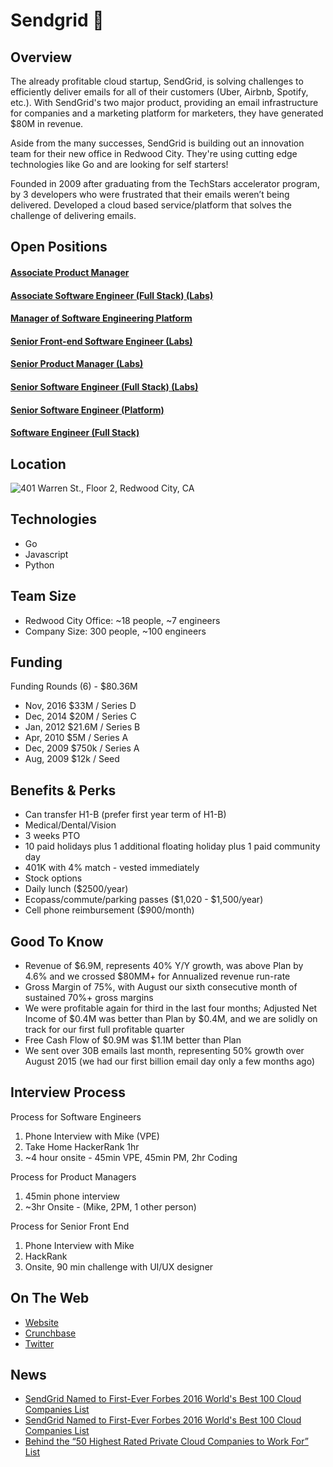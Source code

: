 # Sendgrid 📧

## Overview
The already profitable cloud startup, SendGrid, is solving challenges to efficiently deliver emails for all of their customers (Uber, Airbnb, Spotify, etc.). With SendGrid's two major product, providing an email infrastructure for companies and a marketing platform for marketers, they have generated $80M in revenue.  

Aside from the many successes, SendGrid is building out an innovation team for their new office in Redwood City. They're using cutting edge technologies like Go and are looking for self starters!

Founded in 2009 after graduating from the TechStars accelerator program, by 3 developers who were frustrated that their emails weren’t being delivered.  Developed a cloud based service/platform that solves the challenge of delivering emails.  

## Open Positions
#### [Associate Product Manager](https://github.com/the31337/jobs/blob/master/sendgrid/associate-product-manager.md)
#### [Associate Software Engineer (Full Stack) (Labs)](https://github.com/the31337/jobs/blob/master/sendgrid/associate-software-engineer-full-stack–labs.md)
#### [Manager of Software Engineering Platform](https://github.com/the31337/jobs/blob/master/sendgrid/manager-of-software-engineering-platform.md)
#### [Senior Front-end Software Engineer (Labs)](https://github.com/the31337/jobs/blob/master/sendgrid/senior-front-end-engineer-labs.md)
#### [Senior Product Manager (Labs)](https://github.com/the31337/jobs/blob/master/sendgrid/senior-product-manager-labs.md)
#### [Senior Software Engineer (Full Stack) (Labs)](https://github.com/the31337/jobs/blob/master/sendgrid/senior-software-engineer-full-stack-labs.md)
#### [Senior Software Engineer (Platform)](https://github.com/the31337/jobs/blob/master/sendgrid/senior-software-engineer-platform.md)
#### [Software Engineer (Full Stack)](https://github.com/the31337/jobs/blob/master/sendgrid/software-engineer-full-stack.md)

## Location
![401 Warren St., Floor 2, Redwood City, CA](http://maps.googleapis.com/maps/api/staticmap?center=401+Warren+St.,+Floor+2,+Redwood+City,+CA&zoom=13&scale=false&size=600x300&maptype=roadmap&format=png&visual_refresh=true&markers=size:mid%7Ccolor:0xff0000%7Clabel:1%7C401+Warren+St.,+Floor+2,+Redwood+City,+CA)  

## Technologies
+ Go
+ Javascript
+ Python

## Team Size
+ Redwood City Office: ~18 people, ~7 engineers
+ Company Size: 300 people, ~100 engineers

## Funding
Funding Rounds (6) - $80.36M  
+ Nov, 2016	$33M / Series D
+ Dec, 2014	$20M / Series C
+ Jan, 2012	$21.6M / Series B
+ Apr, 2010	$5M / Series A
+ Dec, 2009	$750k / Series A
+ Aug, 2009	$12k / Seed

## Benefits & Perks
+ Can transfer H1-B (prefer first year term of H1-B)
+ Medical/Dental/Vision
+ 3 weeks PTO
+ 10 paid holidays plus 1 additional floating holiday plus 1 paid community day
+ 401K with 4% match - vested immediately
+ Stock options
+ Daily lunch ($2500/year)
+ Ecopass/commute/parking passes ($1,020 - $1,500/year)
+ Cell phone reimbursement ($900/month)

## Good To Know
+ Revenue of $6.9M, represents 40% Y/Y growth, was above Plan by 4.6% and we crossed $80MM+ for Annualized revenue run-rate
+ Gross Margin of 75%, with August our sixth consecutive month of sustained 70%+ gross margins
+ We were profitable again for third in the last four months; Adjusted Net Income of $0.4M was better than Plan by $0.4M, and we are solidly on track for our first full profitable quarter
+ Free Cash Flow of $0.9M was $1.1M better than Plan
+ We sent over 30B emails last month, representing 50% growth over August 2015 (we had our first billion email day only a few months ago)

## Interview Process
Process for Software Engineers  
1. Phone Interview with Mike (VPE)
2. Take Home HackerRank 1hr
3. ~4 hour onsite - 45min VPE, 45min PM, 2hr Coding

Process for Product Managers  
1. 45min phone interview
2. ~3hr Onsite - (Mike, 2PM, 1 other person)

Process for Senior Front End  
1. Phone Interview with Mike
2. HackRank
3. Onsite, 90 min challenge with UI/UX designer

## On The Web
+ [Website](http://sendgrid.com)  
+ [Crunchbase](https://www.crunchbase.com/organization/sendgrid)  
+ [Twitter](https://twitter.com/SendGrid)  

## News
+ [SendGrid Named to First-Ever Forbes 2016 World's Best 100 Cloud Companies List](http://www.prnewswire.com/news-releases/sendgrid-named-to-first-ever-forbes-2016-worlds-best-100-cloud-companies-list-300324584.html)
+ [SendGrid Named to First-Ever Forbes 2016 World's Best 100 Cloud Companies List](http://www.businessinsider.com/18-best-cloud-computing-startups-to-work-for-2016-8?op=0#/%23no-17-sendgrid-2)
+ [Behind the “50 Highest Rated Private Cloud Companies to Work For” List](https://www.battery.com/powered/behind-the-50-highest-rated-private-cloud-companies-to-work-for-list/)
